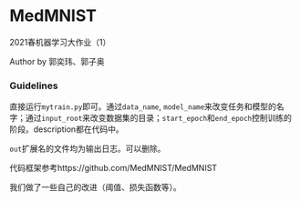 # MedMNIST
 2021春机器学习大作业（1）

Author  by 郭奕玮、郭子奥

### Guidelines

直接运行`mytrain.py`即可。通过`data_name`, `model_name`来改变任务和模型的名字；通过`input_root`来改变数据集的目录；`start_epoch`和`end_epoch`控制训练的阶段。description都在代码中。

`out`扩展名的文件均为输出日志。可以删除。

代码框架参考https://github.com/MedMNIST/MedMNIST

我们做了一些自己的改进（阈值、损失函数等）。

